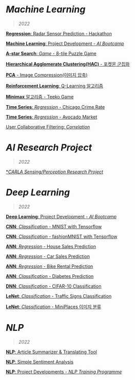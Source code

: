 # *Machine Learning*
> *2022*

[**Regression**: Radar Sensor Prediction - Hackathon](https://github.com/hchoi256/lg-ai-auto-driving-radar-sensor/blob/main/%5BSubmission%5D_Multioutput%20LinearRegression.ipynb)

[**Machine Learning**: Project Development - *AI Bootcamp*](https://github.com/hchoi256/ai-boot-camp/tree/main/ai/machine-learning)

[**A-star Search**: *Game* - 8-tile Puzzle Game](https://hchoi256.github.io/others/ml-8-tile-puzzle-a-search/)

[**Hierarchical Agglomerate Clustering(HAC)** - 포켓몬 군집화](https://hchoi256.github.io/usl/ml-hca/)

[**PCA** - Image Compression(이미지 압축)](https://hchoi256.github.io/usl/ml-pca/)

[**Reinforcement Learning**: Q-Learning 알고리즘](https://hchoi256.github.io/rl/ml-reinforcement-learning-q-learning/)

[**Minimax** 알고리즘 - Teeko Game](https://hchoi256.github.io/others/ml-teeko-minimax/)

[**Time Series**: *Regression* - Chicago Crime Rate](https://hchoi256.github.io/sl/projects-3/)

[**Time Series**: *Regression* - Avocado Market](https://hchoi256.github.io/sl/projects-3/)

[User Collaborative Filtering: *Correlation*](https://hchoi256.github.io/sl/projects-6/)

# *AI Research Project*
> *2022*

[**CARLA Sensing/Perception Research Project*](https://github.com/hchoi256/carla-research-project)

# *Deep Learning*
> *2022*

[**Deep Learning**: Project Development - *AI Bootcamp*](https://github.com/hchoi256/ai-boot-camp/tree/main/ai/deep-learning)

[**CNN**: *Classification* - MNIST with Tensorflow](https://hchoi256.github.io/sl/dl-mnist/)

[**CNN**: *Classification* - fashionMNIST with Tensorflow](https://hchoi256.github.io/sl/dl-cnn-classification-fashionMNIST/)

[**ANN**: *Regression* - House Sales Prediction](https://hchoi256.github.io/sl/dl-ann-house-sales-prediction/)

[**ANN**: *Regression* - Car Sales Prediction](https://hchoi256.github.io/sl/projects-1/)

[**ANN**: *Regression* - Bike Rental Prediction](https://hchoi256.github.io/sl/dl-ann-for-bike-rentals-prediction/)

[**ANN**: *Classification* - Diabetes Prediction](https://hchoi256.github.io/sl/dl-ann-classification-diabetes/)

[**DNN**: *Classification* - CIFAR-10 Classification](https://hchoi256.github.io/sl/projects-2/)

[**LeNet**: *Classification* - Traffic Signs Classification](https://hchoi256.github.io/sl/projects-4/)

[**LeNet**: *Classification* - MiniPlaces 이미지 분류](https://hchoi256.github.io/sl/dl-miniplace-classification/)

# *NLP*
> *2022*

[**NLP**: Article Summarizer & Translating Tool](https://hchoi256.github.io/nlp/text-summarization-attention/)

[**NLP**: Simple Sentiment Analysis](https://github.com/hchoi256/ai-boot-camp/blob/main/ai/nlp/natural_language_processing.ipynb)

[**NLP**: Project Developments - *NLP Training Programme*](https://hchoi256.github.io/categories/#nlp)

